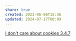 ```yaml
---
share: true
created: 2023-06-06T15:36
updated: 2024-07-17T00:09
---
```

[I don't care about cookies 3.4.7](https://www.i-dont-care-about-cookies.eu/)
